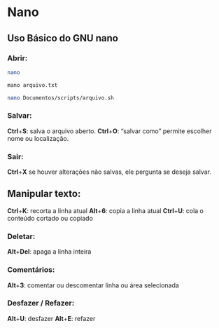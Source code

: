 # Nano

## Uso Básico do GNU nano

### Abrir:
```bash
nano
```

```bash
mano arquivo.txt
```

```bash
nano Documentos/scripts/arquivo.sh
```

### Salvar:
**Ctrl**+**S**: salva o arquivo aberto.
**Ctrl**+**O**: “salvar como” permite escolher nome ou localização.

### Sair:
**Ctrl**+**X** se houver alterações não salvas, ele pergunta se deseja salvar.

## Manipular texto:
**Ctrl**+**K**: recorta a linha atual
**Alt**+**6**: copia a linha atual
**Ctrl**+**U**: cola o conteúdo cortado ou copiado

### Deletar:
**Alt**+**Del**: apaga a linha inteira

### Comentários:
**Alt**+**3**: comentar ou descomentar linha ou área selecionada

### Desfazer / Refazer:
**Alt**+**U**: desfazer
**Alt**+**E**: refazer
